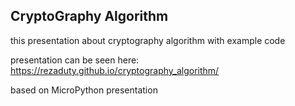 ## CryptoGraphy Algorithm

this presentation about cryptography algorithm with example code

presentation can be seen here: https://rezaduty.github.io/cryptography_algorithm/

based on MicroPython presentation

